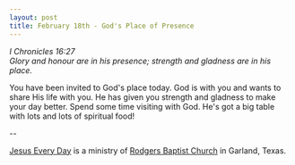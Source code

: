 ```yaml
---
layout: post
title: February 18th - God's Place of Presence
---
```


_I Chronicles 16:27  
Glory and honour are in his presence; strength and gladness are in
his place._

You have been invited to God's place today. God is with you and
wants to share His life with you. He has given you strength and
gladness to make your day better. Spend some time visiting with God.
He's got a big table with lots and lots of spiritual food!

 --

<a href=http://jesuseveryday.net>Jesus Every Day</a> is a ministry of <a href=http://rodgersbaptist.net>Rodgers Baptist Church</a> in Garland, Texas.
